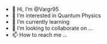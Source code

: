 - 👋 Hi, I’m @Vargr95
- 👀 I’m interested in Quantum Physics
- 🌱 I’m currently learning 
- 💞️ I’m looking to collaborate on ...
- 📫 How to reach me ...

<!---
Vargr95/Vargr95 is a ✨ special ✨ repository because its `README.md` (this file) appears on your GitHub profile.
You can click the Preview link to take a look at your changes.
--->
